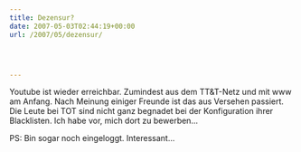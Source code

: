 ```yaml
---
title: Dezensur?
date: 2007-05-03T02:44:19+00:00
url: /2007/05/dezensur/




---
```

Youtube ist wieder erreichbar. Zumindest aus dem TT&T-Netz und mit www am Anfang. Nach Meinung einiger Freunde ist das aus Versehen passiert. Die Leute bei <span class="caps">TOT</span> sind nicht ganz begnadet bei der Konfiguration ihrer Blacklisten. Ich habe vor, mich dort zu bewerben...

PS: Bin sogar noch eingeloggt. Interessant...
